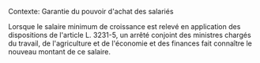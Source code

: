 Contexte: Garantie du pouvoir d'achat des salariés

Lorsque le salaire minimum de croissance est relevé en application des dispositions de l'article L. 3231-5, un arrêté conjoint des ministres chargés du travail, de l'agriculture et de l'économie et des finances fait connaître le nouveau montant de ce salaire.